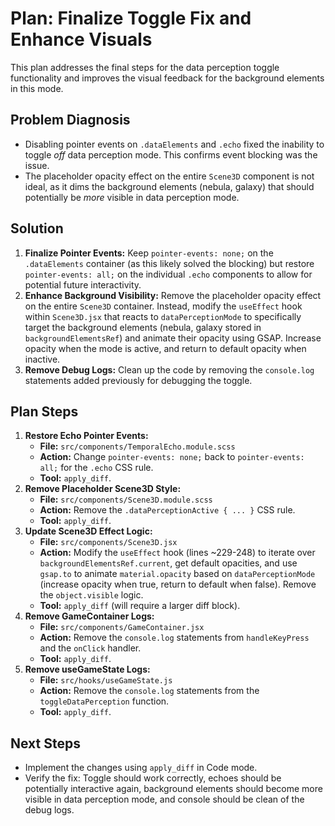 # Plan: Finalize Toggle Fix and Enhance Visuals

This plan addresses the final steps for the data perception toggle functionality and improves the visual feedback for the background elements in this mode.

## Problem Diagnosis

- Disabling pointer events on `.dataElements` and `.echo` fixed the inability to toggle *off* data perception mode. This confirms event blocking was the issue.
- The placeholder opacity effect on the entire `Scene3D` component is not ideal, as it dims the background elements (nebula, galaxy) that should potentially be *more* visible in data perception mode.

## Solution

1.  **Finalize Pointer Events:** Keep `pointer-events: none;` on the `.dataElements` container (as this likely solved the blocking) but restore `pointer-events: all;` on the individual `.echo` components to allow for potential future interactivity.
2.  **Enhance Background Visibility:** Remove the placeholder opacity effect on the entire `Scene3D` container. Instead, modify the `useEffect` hook within `Scene3D.jsx` that reacts to `dataPerceptionMode` to specifically target the background elements (nebula, galaxy stored in `backgroundElementsRef`) and animate their opacity using GSAP. Increase opacity when the mode is active, and return to default opacity when inactive.
3.  **Remove Debug Logs:** Clean up the code by removing the `console.log` statements added previously for debugging the toggle.

## Plan Steps

1.  **Restore Echo Pointer Events:**
    *   **File:** `src/components/TemporalEcho.module.scss`
    *   **Action:** Change `pointer-events: none;` back to `pointer-events: all;` for the `.echo` CSS rule.
    *   **Tool:** `apply_diff`.
2.  **Remove Placeholder Scene3D Style:**
    *   **File:** `src/components/Scene3D.module.scss`
    *   **Action:** Remove the `.dataPerceptionActive { ... }` CSS rule.
    *   **Tool:** `apply_diff`.
3.  **Update Scene3D Effect Logic:**
    *   **File:** `src/components/Scene3D.jsx`
    *   **Action:** Modify the `useEffect` hook (lines ~229-248) to iterate over `backgroundElementsRef.current`, get default opacities, and use `gsap.to` to animate `material.opacity` based on `dataPerceptionMode` (increase opacity when true, return to default when false). Remove the `object.visible` logic.
    *   **Tool:** `apply_diff` (will require a larger diff block).
4.  **Remove GameContainer Logs:**
    *   **File:** `src/components/GameContainer.jsx`
    *   **Action:** Remove the `console.log` statements from `handleKeyPress` and the `onClick` handler.
    *   **Tool:** `apply_diff`.
5.  **Remove useGameState Logs:**
    *   **File:** `src/hooks/useGameState.js`
    *   **Action:** Remove the `console.log` statements from the `toggleDataPerception` function.
    *   **Tool:** `apply_diff`.

## Next Steps

- Implement the changes using `apply_diff` in Code mode.
- Verify the fix: Toggle should work correctly, echoes should be potentially interactive again, background elements should become more visible in data perception mode, and console should be clean of the debug logs.